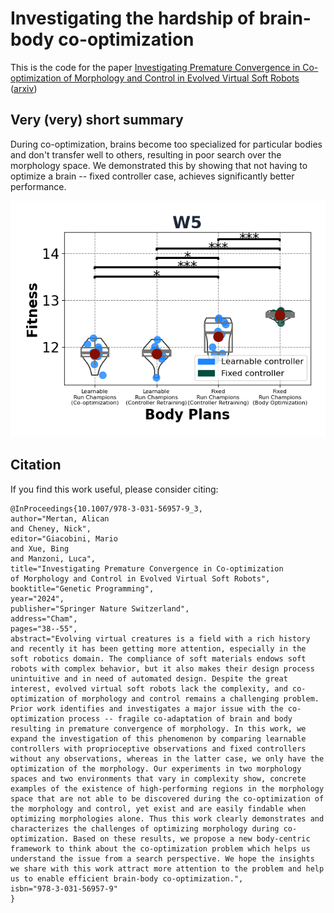 # Investigating the hardship of brain-body co-optimization

This is the code for the paper [Investigating Premature Convergence in Co-optimization of Morphology and Control in Evolved Virtual Soft Robots](https://link.springer.com/chapter/10.1007/978-3-031-56957-9_3) ([arxiv](https://arxiv.org/abs/2402.09231))

## Very (very) short summary

During co-optimization, brains become too specialized for particular bodies and don't transfer well to others, resulting in poor search over the morphology space. We demonstrated this by showing that not having to optimize a brain -- fixed controller case, achieves significantly better performance.

<div align='center'>
<img src="images/summary.png"></img>
</div>

## Citation
If you find this work useful, please consider citing:

```text
@InProceedings{10.1007/978-3-031-56957-9_3,
author="Mertan, Alican
and Cheney, Nick",
editor="Giacobini, Mario
and Xue, Bing
and Manzoni, Luca",
title="Investigating Premature Convergence in Co-optimization of Morphology and Control in Evolved Virtual Soft Robots",
booktitle="Genetic Programming",
year="2024",
publisher="Springer Nature Switzerland",
address="Cham",
pages="38--55",
abstract="Evolving virtual creatures is a field with a rich history and recently it has been getting more attention, especially in the soft robotics domain. The compliance of soft materials endows soft robots with complex behavior, but it also makes their design process unintuitive and in need of automated design. Despite the great interest, evolved virtual soft robots lack the complexity, and co-optimization of morphology and control remains a challenging problem. Prior work identifies and investigates a major issue with the co-optimization process -- fragile co-adaptation of brain and body resulting in premature convergence of morphology. In this work, we expand the investigation of this phenomenon by comparing learnable controllers with proprioceptive observations and fixed controllers without any observations, whereas in the latter case, we only have the optimization of the morphology. Our experiments in two morphology spaces and two environments that vary in complexity show, concrete examples of the existence of high-performing regions in the morphology space that are not able to be discovered during the co-optimization of the morphology and control, yet exist and are easily findable when optimizing morphologies alone. Thus this work clearly demonstrates and characterizes the challenges of optimizing morphology during co-optimization. Based on these results, we propose a new body-centric framework to think about the co-optimization problem which helps us understand the issue from a search perspective. We hope the insights we share with this work attract more attention to the problem and help us to enable efficient brain-body co-optimization.",
isbn="978-3-031-56957-9"
}
```
